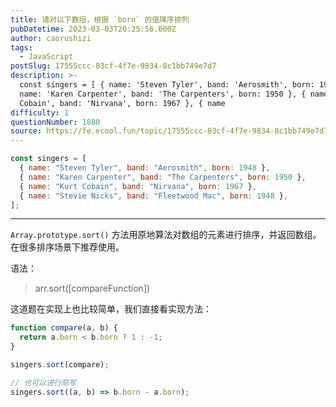 ```yaml
---
title: 请对以下数组，根据 `born` 的值降序排列
pubDatetime: 2023-03-03T20:25:56.000Z
author: caorushizi
tags:
  - JavaScript
postSlug: 17555ccc-83cf-4f7e-9834-8c1bb749e7d7
description: >-
  const singers = [ { name: 'Steven Tyler', band: 'Aerosmith', born: 1948 }, {
  name: 'Karen Carpenter', band: 'The Carpenters', born: 1950 }, { name: 'Kurt
  Cobain', band: 'Nirvana', born: 1967 }, { name
difficulty: 1
questionNumber: 1880
source: https://fe.ecool.fun/topic/17555ccc-83cf-4f7e-9834-8c1bb749e7d7
---
```


```js
const singers = [
  { name: "Steven Tyler", band: "Aerosmith", born: 1948 },
  { name: "Karen Carpenter", band: "The Carpenters", born: 1950 },
  { name: "Kurt Cobain", band: "Nirvana", born: 1967 },
  { name: "Stevie Nicks", band: "Fleetwood Mac", born: 1948 },
];
```

---

`Array.prototype.sort()` 方法用原地算法对数组的元素进行排序，并返回数组。在很多排序场景下推荐使用。

语法：

> arr.sort([compareFunction])

这道题在实现上也比较简单，我们直接看实现方法：

```js
function compare(a, b) {
  return a.born < b.born ? 1 : -1;
}

singers.sort(compare);

// 也可以进行简写
singers.sort((a, b) => b.born - a.born);
```
